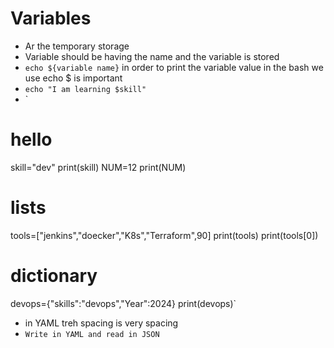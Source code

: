 # Variables

- Ar the temporary storage
- Variable should be having the name and the variable is stored
- `echo ${variable name}` in order to print the variable value in the bash we use echo $ is important
- `echo "I am learning $skill"`
- `

# hello

skill="dev"
print(skill)
NUM=12
print(NUM)

# lists

tools=["jenkins","doecker","K8s","Terraform",90]
print(tools)
print(tools[0])

# dictionary

devops={"skills":"devops","Year":2024}
print(devops)`

- in YAML treh spacing is very spacing
- `Write in YAML and read in JSON`

